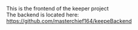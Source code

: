 This is the frontend of the keeper project<br/>
The backend is located here: https://github.com/masterchief164/keepeBackend

